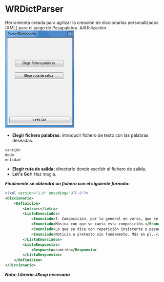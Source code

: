 WRDictParser
============
Herramienta creada para agilizar la creación de diccionarios personalizados (XML) para el juego de Pasapalabra.
##Utilización
![Screenshot](screenshot.png)
- **Elegir fichero palabras:** introducir fichero de texto con las palabras deseadas.
```
canción
dedo
entidad
```
- **Elegir ruta de salida:** directorio donde escribir el fichero de salida.
- **Let's Go!:** Haz magia.

***Finalmente se obtendrá un fichero con el siguiente formato:***
```XML
<?xml version="1.0" encoding="UTF-8"?>
<Diccionario>
	<Definicion>
		<Letra>c</Letra>
		<ListaEnunciados>
			<Enunciado>f. Composición, por lo general en verso, que se canta o a la que se puede poner música.</Enunciado>
			<Enunciado>Música con que se canta esta composición.</Enunciado>
			<Enunciado>Lo que se dice con repetición insistente o pesada.</Enunciado>
			<Enunciado>Noticia o pretexto sin fundamento. Más en pl..</Enunciado>
		</ListaEnunciados>
		<ListaRespuestas>
			<Respuesta>canción</Respuesta>
		</ListaRespuestas>
	</Definicion>
</Diccionario>
```

***Nota: Librería JSoup necesaria***
